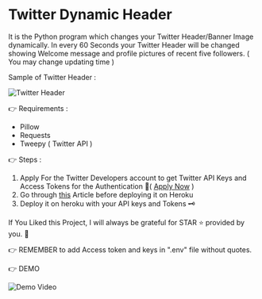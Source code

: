 # Twitter Dynamic Header

It is the Python program which changes your Twitter Header/Banner Image dynamically. In every 60 Seconds your Twitter Header will be changed showing Welcome message and profile pictures of recent five followers. ( You may change updating time )

Sample of Twitter Header :

![Twitter Header](https://github.com/adivaste/twitter_dynamic_header/blob/main/images/header.png?raw=true)

👉 Requirements :
  - Pillow
  - Requests 
  - Tweepy ( Twitter API )

👉 Steps :
  1. Apply For the Twitter Developers account to get Twitter API Keys and Access Tokens for the Authentication 🔐( <a href="https://developer.twitter.com/en/apply-for-access">Apply Now</a> )
  2. Go through <a href="https://stackoverflow.com/questions/29803645/403-error-with-tweepy/71951399#71951399">this</a> Article before deploying it on Heroku 
  3. Deploy it on heroku with your API keys and Tokens 🗝️

If You Liked this Project, I will always be grateful for STAR ⭐ provided by you. 🤗

👉 REMEMBER to add Access token and keys in ".env" file without quotes.


👉 DEMO

![Demo Video](https://github.com/adivaste/twitter_dynamic_header/blob/main/Twiiter_dynamic_header.gif)
